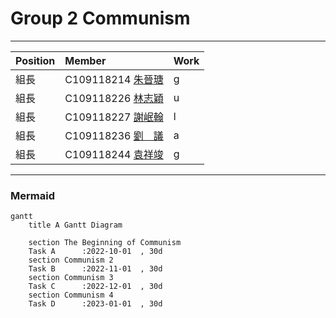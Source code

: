 # Group 2  Communism
***
| Position     | Member             | Work     |
| :----------- | :---------------| :---------- |
| 組長         | C109118214 [朱晉瑭](https://github.com/C109118214) |  g   |
| 組長         | C109118226 [林志穎](https://github.com/ZYLinked) |    u |
| 組長         | C109118227 [謝岷翰](https://github.com/C109118227) |   l  |
| 組長         | C109118236 [劉　議](https://github.com/C109118236)|    a |
| 組長         | C109118244 [袁祥竣](https://github.com/C109118244) |    g |
***

### Mermaid
```mermaid
gantt
    title A Gantt Diagram

    section The Beginning of Communism
    Task A      :2022-10-01  , 30d
    section Communism 2
    Task B      :2022-11-01  , 30d
    section Communism 3
    Task C      :2022-12-01  , 30d
    section Communism 4
    Task D      :2023-01-01  , 30d
```
